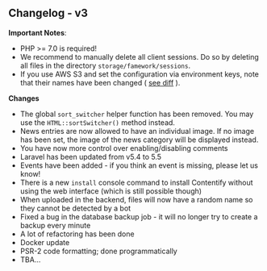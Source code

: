 ## Changelog - v3

**Important Notes**: 
- PHP >= 7.0 is required!
- We recommend to manually delete all client sessions. Do so by deleting all files in the directory
`storage/famework/sessions`.
- If you use AWS S3 and set the configuration via environment keys, note that their names have been changed 
( [see diff](https://github.com/laravel/laravel/commit/f1253690c5374c42fe54b7336063605380c39d56#diff-7b9241412b3dab19230761bbdde0b3c8) ).

**Changes**
- The global `sort_switcher` helper function has been removed. You may use the `HTML::sortSwitcher()` method instead.
- News entries are now allowed to have an individual image. If no image has been set, the image of the news category will be displayed instead.
- You have now more control over enabling/disabling comments
- Laravel has been updated from v5.4 to 5.5
- Events have been added - if you think an event is missing, please let us know!
- There is a new `install` console command to install Contentify without using the web interface (which is still possible though)
- When uploaded in the backend, files will now have a random name so they cannot be detected by a bot
- Fixed a bug in the database backup job - it will no longer try to create a backup every minute
- A lot of refactoring has been done
- Docker update
- PSR-2 code formatting; done programmatically
- TBA...
